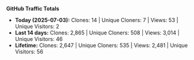
**GitHub Traffic Totals**

- **Today (2025-07-03):** Clones: 14 | Unique Cloners: 7 | Views: 53 | Unique Visitors: 2
- **Last 14 days:** Clones: 2,865 | Unique Cloners: 508 | Views: 3,014 | Unique Visitors: 46
- **Lifetime:** Clones: 2,647 | Unique Cloners: 535 | Views: 2,481 | Unique Visitors: 56
